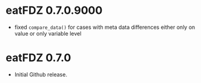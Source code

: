# eatFDZ 0.7.0.9000
* fixed `compare_data()` for cases with meta data differences either only on value or only variable level 

# eatFDZ 0.7.0

* Initial Github release.
